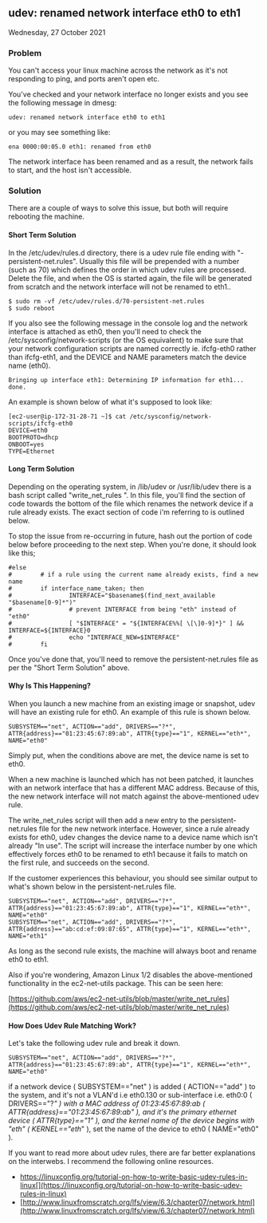 ## udev: renamed network interface eth0 to eth1

Wednesday, 27 October 2021

### Problem

You can't access your linux machine across the network as it's not responding to ping, and ports aren't open etc.

You've checked and your network interface no longer exists and you see the following message in dmesg:

```
udev: renamed network interface eth0 to eth1
```

or you may see something like:

```
ena 0000:00:05.0 eth1: renamed from eth0
```

The network interface has been renamed and as a result, the network fails to start, and the host isn't accessible.

### Solution

There are a couple of ways to solve this issue, but both will require rebooting the machine.

#### Short Term Solution

In the /etc/udev/rules.d directory, there is a udev rule file ending with "-persistent-net.rules". Usually this file will be prepended with a number (such as 70) which defines the order in which udev rules are processed. Delete the file, and when the OS is started again, the file will be generated from scratch and the network interface will not be renamed to eth1..

```
$ sudo rm -vf /etc/udev/rules.d/70-persistent-net.rules
$ sudo reboot
```

If you also see the following message in the console log and the network interface is attached as eth0, then you'll need to check the /etc/sysconfig/network-scripts (or the OS equivalent) to make sure that your network configuration scripts are named correctly ie. ifcfg-eth0 rather than ifcfg-eth1, and the DEVICE and NAME parameters match the device name (eth0).

```
Bringing up interface eth1: Determining IP information for eth1... done.
```

An example is shown below of what it's supposed to look like:

```
[ec2-user@ip-172-31-28-71 ~]$ cat /etc/sysconfig/network-scripts/ifcfg-eth0 
DEVICE=eth0
BOOTPROTO=dhcp
ONBOOT=yes
TYPE=Ethernet
```

#### Long Term Solution

Depending on the operating system, in /lib/udev or /usr/lib/udev there is a bash script called "write_net_rules ". In this file, you'll find the section of code towards the bottom of the file which renames the network device if a rule already exists. The exact section of code i'm referring to is outlined below.

To stop the issue from re-occurring in future, hash out the portion of code below before proceeding to the next step. When you're done, it should look like this;

```
#else
#        # if a rule using the current name already exists, find a new name
#        if interface_name_taken; then
#                INTERFACE="$basename$(find_next_available "$basename[0-9]*")"
#                # prevent INTERFACE from being "eth" instead of "eth0"
#                [ "$INTERFACE" = "${INTERFACE%%[ \[\]0-9]*}" ] && INTERFACE=${INTERFACE}0
#                echo "INTERFACE_NEW=$INTERFACE"
#        fi
```

Once you've done that, you'll need to remove the persistent-net.rules file as per the "Short Term Solution" above.

#### Why Is This Happening?

When you launch a new machine from an existing image or snapshot, udev will have an existing rule for eth0. An example of this rule is shown below.

```
SUBSYSTEM=="net", ACTION=="add", DRIVERS=="?*", ATTR{address}=="01:23:45:67:89:ab", ATTR{type}=="1", KERNEL=="eth*", NAME="eth0"
```

Simply put, when the conditions above are met, the device name is set to eth0.

When a new machine is launched which has not been patched, it launches with an network interface that has a different MAC address. Because of this, the new network interface will not match against the above-mentioned udev rule.

The write_net_rules script will then add a new entry to the persistent-net.rules file for the new network interface. However, since a rule already exists for eth0, udev changes the device name to a device name which isn't already "In use". The script will increase the interface number by one which effectively forces eth0 to be renamed to eth1 because it fails to match on the first rule, and succeeds on the second.

If the customer experiences this behaviour, you should see similar output to what's shown below in the persistent-net.rules file.

```
SUBSYSTEM=="net", ACTION=="add", DRIVERS=="?*", ATTR{address}=="01:23:45:67:89:ab", ATTR{type}=="1", KERNEL=="eth*", NAME="eth0"
SUBSYSTEM=="net", ACTION=="add", DRIVERS=="?*", ATTR{address}=="ab:cd:ef:09:87:65", ATTR{type}=="1", KERNEL=="eth*", NAME="eth1"
```

As long as the second rule exists, the machine will always boot and rename eth0 to eth1.

Also if you're wondering, Amazon Linux 1/2 disables the above-mentioned functionality in the ec2-net-utils package. This can be seen here:

[https://github.com/aws/ec2-net-utils/blob/master/write_net_rules](https://github.com/aws/ec2-net-utils/blob/master/write_net_rules)

#### How Does Udev Rule Matching Work?

Let's take the following udev rule and break it down.

```
SUBSYSTEM=="net", ACTION=="add", DRIVERS=="?*", ATTR{address}=="01:23:45:67:89:ab", ATTR{type}=="1", KERNEL=="eth*", NAME="eth0"
```

if a network device ( SUBSYSTEM=="net" ) is added ( ACTION=="add" ) to the system, and it's not a VLAN'd i.e eth0.130 or sub-interface i.e. eth0:0 ( DRIVERS=="?*" ) with a MAC address of 01:23:45:67:89:ab ( ATTR{address}=="01:23:45:67:89:ab" ), and it's the primary ethernet device ( ATTR{type}=="1" ), and the kernel name of the device begins with "eth" ( KERNEL=="eth*" ), set the name of the device to eth0 ( NAME="eth0" ).

If you want to read more about udev rules, there are far better explanations on the interwebs. I recommend the following online resources.

* https://linuxconfig.org/tutorial-on-how-to-write-basic-udev-rules-in-linux[](https://linuxconfig.org/tutorial-on-how-to-write-basic-udev-rules-in-linux)
* [http://www.linuxfromscratch.org/lfs/view/6.3/chapter07/network.html](http://www.linuxfromscratch.org/lfs/view/6.3/chapter07/network.html)
